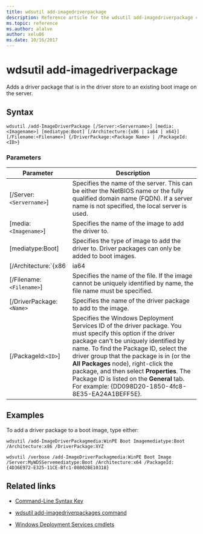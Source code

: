 ```yaml
---
title: wdsutil add-imagedriverpackage
description: Reference article for the wdsutil add-imagedriverpackage command, which adds a driver package that is in the driver store to an existing boot image on the server.
ms.topic: reference
ms.author: alalve
author: xelu86
ms.date: 10/16/2017
---
```



# wdsutil add-imagedriverpackage



Adds a driver package that is in the driver store to an existing boot image on the server.

## Syntax

```
wdsutil /add-ImageDriverPackage [/Server:<Servername>] [media:<Imagename>] [mediatype:Boot] [/Architecture:{x86 | ia64 | x64}] [/Filename:<Filename>] {/DriverPackage:<Package Name> | /PackageId:<ID>}
```

### Parameters

| Parameter | Description |
|--|--|
| [/Server:`<Servername>`] | Specifies the name of the server. This can be either the NetBIOS name or the fully qualified domain name (FQDN). If a server name is not specified, the local server is used. |
| [media:`<Imagename>`] | Specifies the name of the image to add the driver to. |
| [mediatype:Boot] | Specifies the type of image to add the driver to. Driver packages can only be added to boot images. |
| [/Architecture:`{x86 | ia64 | x64}`] | Specifies the architecture of the boot image. Because it's possible to have the same image name for boot images in different architectures, you should specify the architecture to ensure the correct image is used. |
| [/Filename:`<Filename>`] | Specifies the name of the file. If the image cannot be uniquely identified by name, the file name must be specified. |
| [/DriverPackage:`<Name>` | Specifies the name of the driver package to add to the image. |
| [/PackageId:`<ID>`] | Specifies the Windows Deployment Services ID of the driver package. You must specify this option if the driver package can't be uniquely identified by name. To find the Package ID, select the driver group that the package is in (or the **All Packages** node), right-click the package, and then select **Properties**. The Package ID is listed on the **General** tab. For example:  {DD098D20-1850-4fc8-8E35-EA24A1BEFF5E}. |

## Examples

To add a driver package to a boot image, type either:

```
wdsutil /add-ImageDriverPackagmedia:WinPE Boot Imagemediatype:Boot /Architecture:x86 /DriverPackage:XYZ
```

```
wdsutil /verbose /add-ImageDriverPackagmedia:WinPE Boot Image /Server:MyWDSServemediatype:Boot /Architecture:x64 /PackageId:{4D36E972-E325-11CE-Bfc1-08002BE10318}
```

## Related links

- [Command-Line Syntax Key](command-line-syntax-key.md)

- [wdsutil add-imagedriverpackages command](wdsutil-add-imagedriverpackages.md)

- [Windows Deployment Services cmdlets](/powershell/module/wds)
